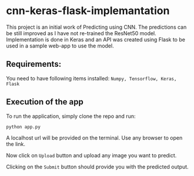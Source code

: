 # cnn-keras-flask-implemantation
This project is an initial work of Predicting using CNN. The predictions can be still improved as I have not re-trained the ResNet50 model.
Implementation is done in Keras and an API was created using Flask to be used in a sample web-app to use the model.

## Requirements:
You need to have following items installed:
`Numpy, Tensorflow, Keras, Flask`

## Execution of the app
To run the application, simply clone the repo and run:
```
python app.py
```

A localhost url will be provided on the terminal. Use any browser to open the link.

Now click on `Upload` button and upload any image you want to predict.

Clicking on the `Submit` button should provide you with the predicted output.
